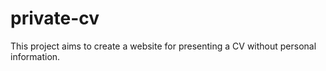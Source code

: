 # private-cv
 This project aims to create a website for presenting a CV without personal information.
